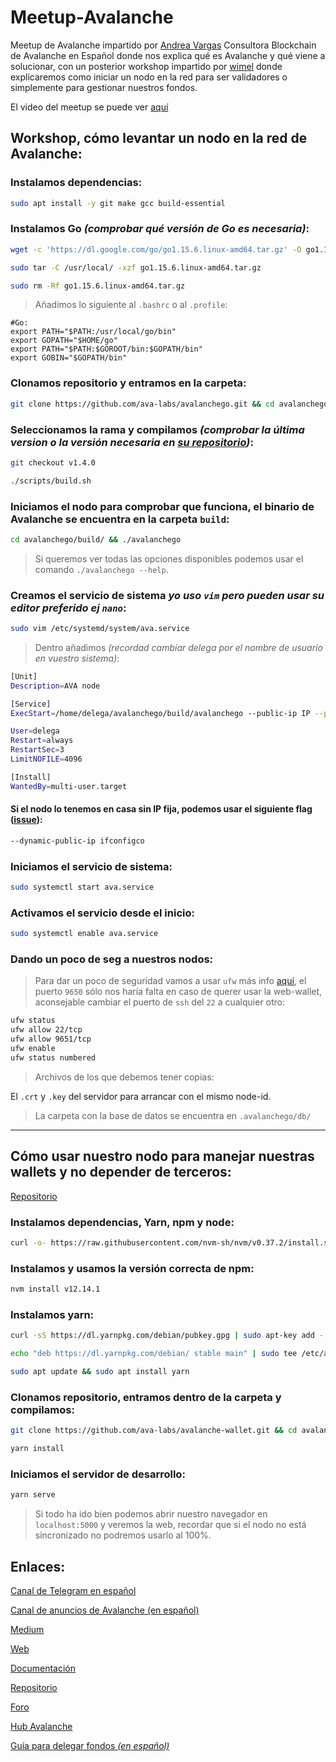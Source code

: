 # Meetup-Avalanche

Meetup de Avalanche impartido por [Andrea Vargas](https://twitter.com/andyvargtz?s=21) Consultora Blockchain de Avalanche en Español donde nos explica qué es Avalanche y qué viene a solucionar, con un posterior workshop impartido por [wimel](https://delega.io) donde explicaremos como iniciar un nodo en la red para ser validadores o simplemente para gestionar nuestros fondos.

El video del meetup se puede ver [aquí](https://odysee.com/@colmenasvq:0/meetupAvalanche:9)

## Workshop, cómo levantar un nodo en la red de Avalanche:

### Instalamos dependencias:
```sh
sudo apt install -y git make gcc build-essential
```

### Instalamos Go *(comprobar qué versión de Go es necesaria)*:
```sh
wget -c 'https://dl.google.com/go/go1.15.6.linux-amd64.tar.gz' -O go1.15.6.linux-amd64.tar.gz

sudo tar -C /usr/local/ -xzf go1.15.6.linux-amd64.tar.gz

sudo rm -Rf go1.15.6.linux-amd64.tar.gz
```

>Añadimos lo siguiente al `.bashrc` o al `.profile`:

    #Go:
    export PATH="$PATH:/usr/local/go/bin"
    export GOPATH="$HOME/go"
    export PATH="$PATH:$GOROOT/bin:$GOPATH/bin"
    export GOBIN="$GOPATH/bin"

### Clonamos repositorio y entramos en la carpeta:
```sh
git clone https://github.com/ava-labs/avalanchego.git && cd avalanchego/
```

### Seleccionamos la rama y compilamos *(comprobar la última version o la versión necesaria en [su repositorio](https://github.com/ava-labs/avalanchego/releases/))*:
```sh
git checkout v1.4.0

./scripts/build.sh
```

### Iniciamos el nodo para comprobar que funciona, el binario de Avalanche se encuentra en la carpeta `build`:
```sh
cd avalanchego/build/ && ./avalanchego
```

>Si queremos ver todas las opciones disponibles podemos usar el comando `./avalanchego --help`.

### Creamos el servicio de sistema *yo uso `vim` pero pueden usar su editor preferido ej `nano`*:
```sh
sudo vim /etc/systemd/system/ava.service
```

>Dentro añadimos *(recordad cambiar delega por el nombre de usuario en vuestro sistema)*:

```sh
[Unit]
Description=AVA node

[Service]
ExecStart=/home/delega/avalanchego/build/avalanchego --public-ip IP --plugin-dir /home/delega/avalanchego/build/plugins

User=delega
Restart=always
RestartSec=3
LimitNOFILE=4096

[Install]
WantedBy=multi-user.target
```

#### Si el nodo lo tenemos en casa sin IP fija, podemos usar el siguiente flag ([issue](https://github.com/ava-labs/avalanchego/issues/246)):
```sh
--dynamic-public-ip ifconfigco
```

### Iniciamos el servicio de sistema:
```sh
sudo systemctl start ava.service
```

### Activamos el servicio desde el inicio:
```sh
sudo systemctl enable ava.service
```

### Dando un poco de seg a nuestros nodos:

>Para dar un poco de seguridad vamos a usar `ufw` más info [aquí](https://es.wikipedia.org/wiki/Uncomplicated_Firewall), el puerto `9650` sólo nos haría falta en caso de querer usar la web-wallet, aconsejable cambiar el puerto de `ssh` del `22` a cualquier otro:
```sh
ufw status
ufw allow 22/tcp
ufw allow 9651/tcp
ufw enable
ufw status numbered
```

>Archivos de los que debemos tener copias:

El `.crt` y `.key` del servidor para arrancar con el mismo node-id.

> La carpeta con la base de datos se encuentra en `.avalanchego/db/`

---

## Cómo usar nuestro nodo para manejar nuestras wallets y no depender de terceros:

[Repositorio](https://github.com/ava-labs/avalanche-wallet)

### Instalamos dependencias, Yarn, npm y node:
```sh
curl -o- https://raw.githubusercontent.com/nvm-sh/nvm/v0.37.2/install.sh | bash
```

### Instalamos y usamos la versión correcta de npm:
```sh
nvm install v12.14.1
```

### Instalamos yarn:
```sh
curl -sS https://dl.yarnpkg.com/debian/pubkey.gpg | sudo apt-key add -

echo "deb https://dl.yarnpkg.com/debian/ stable main" | sudo tee /etc/apt/sources.list.d/yarn.list

sudo apt update && sudo apt install yarn
```

### Clonamos repositorio, entramos dentro de la carpeta y compilamos:
```sh
git clone https://github.com/ava-labs/avalanche-wallet.git && cd avalanche-wallet

yarn install
```

### Iniciamos el servidor de desarrollo:
```sh
yarn serve
```

>Si todo ha ido bien podemos abrir nuestro navegador en `localhost:5000` y veremos la web, recordar que si el nodo no está sincronizado no podremos usarlo al 100%.



## Enlaces:

[Canal de Telegram en español](https://t.me/avalanche_es)

[Canal de anuncios de Avalanche (en español)](https://t.me/avalanche_es_an)

[Medium](https://medium.com/avalancheavax)

[Web](https://www.avalabs.org/)

[Documentación](https://docs.avax.network/)

[Repositorio](https://github.com/ava-labs)

[Foro](https://forum.avax.network/)

[Hub Avalanche](https://community.avax.network/accounts/login/)

[Guía para delegar fondos *(en español)*](https://github.com/wimel/Delegar-fondos-en-Avalanche-AVAX)
